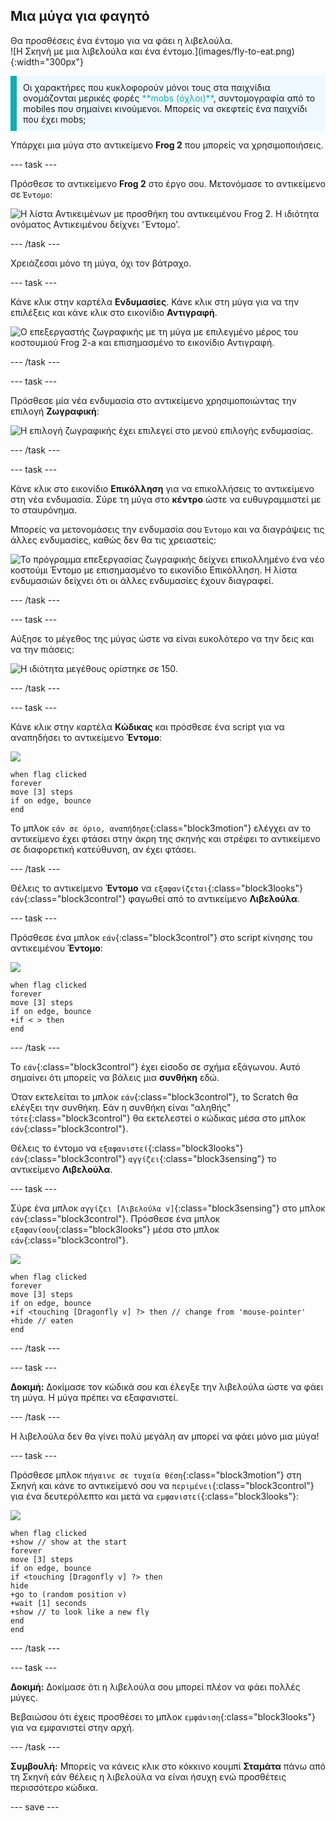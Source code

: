 ## Μια μύγα για φαγητό

<div style="display: flex; flex-wrap: wrap">
<div style="flex-basis: 200px; flex-grow: 1; margin-right: 15px;">
Θα προσθέσεις ένα έντομο για να φάει η λιβελούλα. 
</div>
<div>
![Η Σκηνή με μια λιβελούλα και ένα έντομο.](images/fly-to-eat.png){:width="300px"}
</div>
</div>

<p style="border-left: solid; border-width:10px; border-color: #0faeb0; background-color: aliceblue; padding: 10px;">
Οι χαρακτήρες που κυκλοφορούν μόνοι τους στα παιχνίδια ονομάζονται μερικές φορές <span style="color: #0faeb0">**mobs (όχλοι)**</span>, συντομογραφία από το mobiles που σημαίνει κινούμενοι. Μπορείς να σκεφτείς ένα παιχνίδι που έχει mobs;</p>

Υπάρχει μια μύγα στο αντικείμενο **Frog 2** που μπορείς να χρησιμοποιήσεις.

--- task ---

Πρόσθεσε το αντικείμενο **Frog 2** στο έργο σου. Μετονόμασε το αντικείμενο σε `Έντομο`:

![Η λίστα Αντικειμένων με προσθήκη του αντικειμένου Frog 2. Η ιδιότητα ονόματος Αντικειμένου δείχνει 'Έντομο'.](images/fly-sprite.png)


--- /task ---

Χρειάζεσαι μόνο τη μύγα, όχι τον βάτραχο.

--- task ---

Κάνε κλικ στην καρτέλα **Ενδυμασίες**. Κάνε κλικ στη μύγα για να την επιλέξεις και κάνε κλικ στο εικονίδιο **Αντιγραφή**.

![Ο επεξεργαστής ζωγραφικής με τη μύγα με επιλεγμένο μέρος του κοστουμιού Frog 2-a και επισημασμένο το εικονίδιο Αντιγραφή.](images/copy-fly.png)

--- /task ---

--- task ---

Πρόσθεσε μία νέα ενδυμασία στο αντικείμενο χρησιμοποιώντας την επιλογή **Ζωγραφική**:

![Η επιλογή ζωγραφικής έχει επιλεγεί στο μενού επιλογής ενδυμασίας.](images/paint-sprite.png)

--- /task ---

--- task ---

Κάνε κλικ στο εικονίδιο **Επικόλληση** για να επικολλήσεις το αντικείμενο στη νέα ενδυμασία. Σύρε τη μύγα στο **κέντρο** ώστε να ευθυγραμμιστεί με το σταυρόνημα.

Μπορείς να μετονομάσεις την ενδυμασία σου `Έντομο` και να διαγράψεις τις άλλες ενδυμασίες, καθώς δεν θα τις χρειαστείς:

![Το πρόγραμμα επεξεργασίας ζωγραφικής δείχνει επικολλημένο ένα νέο κοστούμι Έντομο με επισημασμένο το εικονίδιο Επικόλληση. Η λίστα ενδυμασιών δείχνει ότι οι άλλες ενδυμασίες έχουν διαγραφεί.](images/fly-costume.png)

--- /task ---

--- task ---

Αύξησε το μέγεθος της μύγας ώστε να είναι ευκολότερο να την δεις και να την πιάσεις:

![Η ιδιότητα μεγέθους ορίστηκε σε 150.](images/fly-size.png)

--- /task ---

--- task ---

Κάνε κλικ στην καρτέλα **Κώδικας** και πρόσθεσε ένα script για να αναπηδήσει το αντικείμενο **Έντομο**:

![](images/fly-icon.png)

```blocks3
when flag clicked
forever
move [3] steps
if on edge, bounce
end
```

Το μπλοκ `εάν σε όριο, αναπήδησε`{:class="block3motion"} ελέγχει αν το αντικείμενο έχει φτάσει στην άκρη της σκηνής και στρέφει το αντικείμενο σε διαφορετική κατεύθυνση, αν έχει φτάσει.

--- /task ---

Θέλεις το αντικείμενο **Έντομο** να `εξαφανίζεται`{:class="block3looks"} `εάν`{:class="block3control"} φαγωθεί από το αντικείμενο **Λιβελούλα**.

--- task ---

Πρόσθεσε ένα μπλοκ `εάν`{:class="block3control"} στο script κίνησης του αντικειμένου **Έντομο**:

![](images/fly-icon.png)

```blocks3
when flag clicked
forever
move [3] steps
if on edge, bounce
+if < > then 
end
```
--- /task ---

Το `εάν`{:class="block3control"} έχει είσοδο σε σχήμα εξάγωνου. Αυτό σημαίνει ότι μπορείς να βάλεις μια **συνθήκη** εδώ.

Όταν εκτελείται το μπλοκ `εάν`{:class="block3control"}, το Scratch θα ελέγξει την συνθήκη. Εάν η συνθήκη είναι "αληθής" `τότε`{:class="block3control"} θα εκτελεστεί ο κώδικας μέσα στο μπλοκ `εάν`{:class="block3control"}.

Θέλεις το έντομο να `εξαφανιστεί`{:class="block3looks"} `εάν`{:class="block3control"} `αγγίζει`{:class="block3sensing"} το αντικείμενο **Λιβελούλα**.

--- task ---

Σύρε ένα μπλοκ `αγγίζει [Λιβελούλα v]`{:class="block3sensing"} στο μπλοκ `εάν`{:class="block3control"}. Πρόσθεσε ένα μπλοκ `εξαφανίσου`{:class="block3looks"} μέσα στο μπλοκ `εάν`{:class="block3control"}.

![](images/fly-icon.png)

```blocks3
when flag clicked
forever
move [3] steps
if on edge, bounce
+if <touching [Dragonfly v] ?> then // change from 'mouse-pointer'
+hide // eaten
end
```

--- /task ---

--- task ---

**Δοκιμή:** Δοκίμασε τον κώδικά σου και έλεγξε την λιβελούλα ώστε να φάει τη μύγα. Η μύγα πρέπει να εξαφανιστεί.

--- /task ---

Η λιβελούλα δεν θα γίνει πολύ μεγάλη αν μπορεί να φάει μόνο μια μύγα!

--- task ---

Πρόσθεσε μπλοκ `πήγαινε σε τυχαία θέση`{:class="block3motion"} στη Σκηνή και κάνε το αντικείμενό σου να `περιμένει`{:class="block3control"} για ένα δευτερόλεπτο και μετά να `εμφανιστεί`{:class="block3looks"}:

![](images/fly-icon.png)

```blocks3
when flag clicked
+show // show at the start
forever
move [3] steps
if on edge, bounce
if <touching [Dragonfly v] ?> then
hide
+go to (random position v)
+wait [1] seconds
+show // to look like a new fly
end
end
```

--- /task ---

--- task ---

**Δοκιμή:** Δοκίμασε ότι η λιβελούλα σου μπορεί πλέον να φάει πολλές μύγες.

Βεβαιώσου ότι έχεις προσθέσει το μπλοκ `εμφάνιση`{:class="block3looks"} για να εμφανιστεί στην αρχή.

--- /task ---

**Συμβουλή:** Μπορείς να κάνεις κλικ στο κόκκινο κουμπί **Σταμάτα** πάνω από τη Σκηνή εάν θέλεις η λιβελούλα να είναι ήσυχη ενώ προσθέτεις περισσότερο κώδικα.

--- save ---
